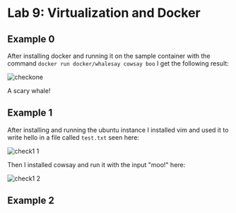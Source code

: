 # Lab 9: Virtualization and Docker
## Example 0
After installing docker and running it on the sample container with the command `docker run docker/whalesay cowsay boo` I get the following result:

![checkone](https://user-images.githubusercontent.com/49171429/180876295-e17301fe-93a9-4ef3-903b-b62b5fa0bb6d.png)

A scary whale!


## Example 1
After installing and running the ubuntu instance I installed vim and used it to write hello in a file called `test.txt` seen here:

![check1 1](https://user-images.githubusercontent.com/49171429/180878116-ea12e6d3-1e1d-445f-80af-5f2119441533.png)

Then I installed cowsay and run it with the input "moo!" here:

![check1 2](https://user-images.githubusercontent.com/49171429/180878130-d6c3220d-5046-412e-a310-8036b028cb2d.png)

## Example 2
